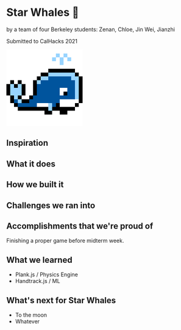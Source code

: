 # Star Whales 🐳
by a team of four Berkeley students: Zenan, Chloe, Jin Wei, Jianzhi

Submitted to CalHacks 2021

![Star Whales 2021](https://raw.githubusercontent.com/zenanana/CalHacks2021/phaseii/static/whale200.gif?token=ACLM4S4ZURSAFPRX4KHRQWTBPXC2E)

## Inspiration

## What it does

## How we built it

## Challenges we ran into

## Accomplishments that we're proud of
Finishing a proper game before midterm week.

## What we learned
- Plank.js / Physics Engine
- Handtrack.js / ML

## What's next for Star Whales
- To the moon
- Whatever
